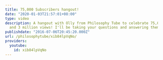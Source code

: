 ```yaml
---
title: 75,000 Subscribers hangout!
date: "2020-01-03T21:57:01+08:00"
type: video
description: A hangout with Olly from Philosophy Tube to celebrate 75,000 subscribers
  and 3 million views! I'll be taking your questions and answering them live!
publishdate: "2016-07-06T20:45:20.000Z"
url: /philosophytube/xib84lpVqNo/
providers:
  youtube:
    id: xib84lpVqNo
---
```


